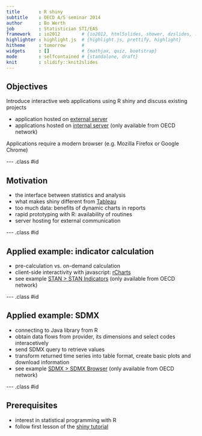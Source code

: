 ```yaml
---
title       : R shiny
subtitle    : OECD A/S seminar 2014
author      : Bo Werth
job         : Statistician STI/EAS
framework   : io2012        # {io2012, html5slides, shower, dzslides, ...}
highlighter : highlight.js  # {highlight.js, prettify, highlight}
hitheme     : tomorrow      # 
widgets     : []            # {mathjax, quiz, bootstrap}
mode        : selfcontained # {standalone, draft}
knit        : slidify::knit2slides
---
```


## Objectives

Introduce interactive web applications using R shiny and discuss existing projects

- application hosted on [external server](http://oecd-icio.cloudapp.net:3838)
- applications hosted on [internal server](http://10.101.26.220:3838/industry) (only available from OECD network)

Applications require a modern browser (e.g. Mozilla Firefox or Google Chrome)

--- .class #id 

## Motivation

- the interface between statistics and analysis
- what makes shiny different from [Tableau](http://www.tableausoftware.com)
- too much data: benefits of dynamic charts in reports
- rapid prototyping with R: availability of routines
- server hosting for external communication

--- .class #id 

## Applied example: indicator calculation

- pre-calculation vs. on-demand calculation
- client-side interactivity with javascript: [rCharts](http://rcharts.io/gallery/)
- see example [STAN > STAN Indicators](http://10.101.26.220:3838/industry) (only available from OECD network)

--- .class #id 

## Applied example: SDMX

- connecting to Java library from R
- obtain data flows from provider, its dimensions and select codes interacetively
- send SDMX query to retrieve values
- transform returned time series into table format, create basic plots and download information
- see example [SDMX > SDMX Browser](http://10.101.26.220:3838/industry) (only available from OECD network)

--- .class #id 

## Prerequisites

- interest in statistical programming with R
- follow first lesson of the [shiny tutorial](http://shiny.rstudio.com/tutorial)
